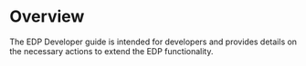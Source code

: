 # Overview

The EDP Developer guide is intended for developers and provides details on the necessary actions to extend the EDP functionality.

